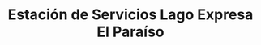 ---
title: "Estación de Servicios Lago Expresa El Paraíso"
url: /caracas/estacion-de-servicios-lago-expresa-el-paraiso-av-jose-antonio-paez/
shop: comodidad
---